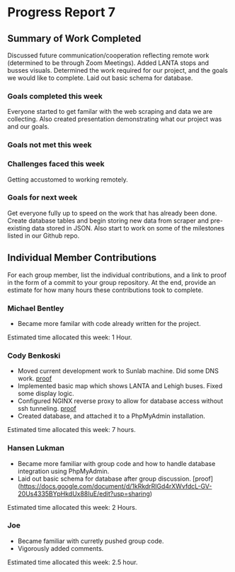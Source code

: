 # Progress Report 7

## Summary of Work Completed

Discussed future communication/cooperation reflecting remote work (determined to be through Zoom Meetings).
Added LANTA stops and busses visuals.
Determined the work required for our project, and the goals we would like to complete. 
Laid out basic schema for database.

### Goals completed this week

Everyone started to get familar with the web scraping and data we are collecting. 
Also created presentation demonstrating what our project was and our goals.

### Goals not met this week


### Challenges faced this week

Getting accustomed to working remotely.

### Goals for next week

Get everyone fully up to speed on the work that has already been done.
Create database tables and begin storing new data from scraper and pre-existing data stored in JSON.
Also start to work on some of the milestones listed in our Github repo. 

## Individual Member Contributions

For each group member, list the individual contributions, and a link to proof in the form of a commit to your group repository. At the end, provide an estimate for how many hours these contributions took to complete.

### Michael Bentley

- Became more familar with code already written for the project. 

Estimated time allocated this week: 1 Hour.

### Cody Benkoski
- Moved current development work to Sunlab machine. Did some DNS work. [proof](http://ssh.bus.codyben.me)
- Implemented basic map which shows LANTA and Lehigh buses. Fixed some display logic. 
- Configured NGINX reverse proxy to allow for database access without ssh tunneling. [proof](http://ssh.bus.codyben.me/phpmyadmin)
- Created database, and attached it to a PhpMyAdmin installation. 

Estimated time allocated this week: 7 hours.

### Hansen Lukman
- Became more familiar with group code and how to handle database integration using PhpMyAdmin.
- Laid out basic schema for database after group discussion. [proof] (https://docs.google.com/document/d/1kRkdrRlGd4rXWvfdcL-GV-20Us4335BYpHkdUx88IuE/edit?usp=sharing)

Estimated time allocated this week: 2 Hours.

### Joe

- Became familiar with curretly pushed group code.
- Vigorously added comments.

Estimated time allocated this week: 2.5 hour.
